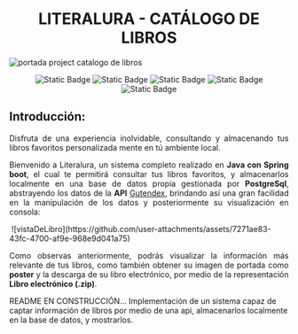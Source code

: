 <h1 align="center">LITERALURA - CATÁLOGO DE LIBROS</h1>

![portada project catalogo de libros](https://github.com/user-attachments/assets/d7420998-9673-42dc-82bf-accd00a53772)

<p align="center">
  <img alt="Static Badge" src="https://img.shields.io/badge/Release%20date-November%202024-green">
  <img alt="Static Badge" src="https://img.shields.io/badge/Status-En%20constante%20desarrollo-green">
  <img alt="Static Badge" src="https://img.shields.io/badge/Project%20version-1.0-blue">
  <img alt="Static Badge" src="https://img.shields.io/badge/Java%20version-17.0-blue">
  <img alt="Static Badge" src="https://img.shields.io/badge/Spring%20version-3.3.5-blue">
</p>
<h2>Introducción:</h2>
<p align="justify">
  Disfruta de una experiencia inolvidable, consultando y almacenando tus libros favoritos personalizada mente en tú ambiente     local.
</p>
<p align="justify">
  Bienvenido a Literalura, un sistema completo realizado en <b>Java con Spring boot</b>, el cual te permitirá consultar tus libros favoritos, y almacenarlos localmente en una base de datos propia gestionada por <b>PostgreSql</b>, abstrayendo los datos de la <b>API</b> <a href="https://gutendex.com/" target="_blank">Gutendex</a>, brindando así una gran facilidad en la manipulación de los datos y posteriormente su visualización en consola:
</p>
<img align="center">
![vistaDeLibro](https://github.com/user-attachments/assets/7271ae83-43fc-4700-af9e-968e9d041a75)
</img>
<p align="justify">
Como observas anteriormente, podrás visualizar la información más relevante de tus libros, como también obtener su imagen de portada como <b>poster</b> y la descarga de su libro electrónico, por medio de la representación <b>Libro electrónico (.zip)</b>.
</p>

README EN CONSTRUCCIÓN...
Implementación de un sistema capaz de captar información de libros por medio de una api, almacenarlos localmente en la base de datos, y mostrarlos.
